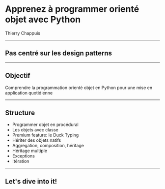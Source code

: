 # Apprenez à programmer orienté objet avec Python

Thierry Chappuis

---

## Pas centré sur les design patterns

---

## Objectif

Comprendre la programmation orienté objet en Python pour une mise en application quotidienne

---

## Structure

- Programmer objet en procédural
- Les objets avec classe
- Premium feature: le Duck Typing
- Hériter des objets natifs
- Aggregation, composition, héritage
- Héritage multiple
- Exceptions
- Itération

---

## Let's dive into it!

